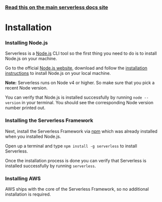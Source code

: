 <!--
title: Serverless Framework - AWS Lambda Guide - Installing The Serverless Framework
menuText: Installation
menuOrder: 2
description: How to install the Serverless Framework and start using AWS Lambda
layout: Doc
-->

<!-- DOCS-SITE-LINK:START automatically generated  -->
### [Read this on the main serverless docs site](https://www.serverless.com/framework/docs/providers/aws/guide/installation)
<!-- DOCS-SITE-LINK:END -->

# Installation

### Installing Node.js

Serverless is a [Node.js](https://nodejs.org) CLI tool so the first thing you need to do is to install Node.js on your machine.

Go to the official [Node.js website](https://nodejs.org), download and follow the [installation instructions](https://nodejs.org/en/download/) to install Node.js on your local machine.

**Note:** Serverless runs on Node v4 or higher. So make sure that you pick a recent Node version.

You can verify that Node.js is installed successfully by running `node --version` in your terminal. You should see the corresponding Node version number printed out.

### Installing the Serverless Framework

Next, install the Serverless Framework via [npm](https://npmjs.org) which was already installed when you installed Node.js.

Open up a terminal and type `npm install -g serverless` to install Serverless.

Once the installation process is done you can verify that Serverless is installed successfully by running `serverless`.

### Installing AWS

AWS ships with the core of the Serverless Framework, so no additional installation is required.
